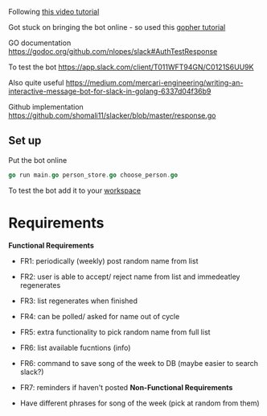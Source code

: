 Following [this video tutorial](https://www.youtube.com/watch?v=zkB_c3cgtd0&t=1186s)

Got stuck on bringing the bot online - so used this [gopher tutorial](https://blog.gopheracademy.com/advent-2017/go-slackbot/)

GO documentation https://godoc.org/github.com/nlopes/slack#AuthTestResponse

To test the bot https://app.slack.com/client/T011WFT94GN/C0121S6UU9K 

Also quite useful https://medium.com/mercari-engineering/writing-an-interactive-message-bot-for-slack-in-golang-6337d04f36b9

Github implementation https://github.com/shomali11/slacker/blob/master/response.go


## Set up

Put the bot online 

```go
go run main.go person_store.go choose_person.go 
```

To test the bot add it to your [workspace](https://app.slack.com/client/T011WFT94GN/C0121S6UU9K)

# Requirements
**Functional Requirements**
- FR1: periodically (weekly) post random name from list
- FR2: user is able to accept/ reject name from list and immedeatley regenerates
- FR3: list regenerates when finished 
- FR4: can be polled/ asked for name out of cycle
- FR5: extra functionality to pick random name from full list
- FR6: list available fucntions (info)

- FR6: command to save song of the week to DB (maybe easier to search slack?)
- FR7: reminders if haven't posted
**Non-Functional Requirements**
- Have different phrases for song of the week (pick at random from them)